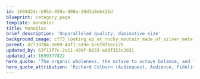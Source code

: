 ```yaml
---
id: 1688d24c-b95d-459a-900a-20d3a0eb426d
blueprint: category_page
template: monobloc
title: Monobloc
brief_description: 'Unparalleled quality, diminutive size'
background_image: cf73_looking_up_at_rocky_moutain_made_of_silver_metal_against_a_d5599842-2ef8-4ba2-a3f4-583eb609753c.png
parent: d773d704-5699-4af1-a19e-bc6f8f1ecc29
updated_by: 63f13f7c-2a11-499f-b033-ad0f353c2031
updated_at: 1699377822
hero_quote: 'The organic wholeness, the octave to octave balance, and the detailed yet extremely smooth top end was fantastic.'
hero_quote_attribution: 'Richard Colburn (Audioquest, Audience, Fidelis, Bluebird)'
---
```


